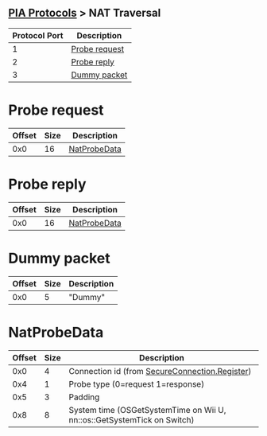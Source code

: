 [PIA Protocols](PIA-Protocols.md) > NAT Traversal
---

| Protocol Port | Description |
| --- | --- |
| 1 | [Probe request](#probe-request) |
| 2 | [Probe reply](#probe-reply) |
| 3 | [Dummy packet](#dummy-packet) |

# Probe request
| Offset | Size | Description |
| --- | --- | --- |
| 0x0 | 16 | [NatProbeData](#natprobedata) |

# Probe reply
| Offset | Size | Description |
| --- | --- | --- |
| 0x0 | 16 | [NatProbeData](#natprobedata) |

# Dummy packet
| Offset | Size | Description |
| --- | --- | --- |
| 0x0 | 5 | "Dummy" |

# NatProbeData
| Offset | Size | Description |
| --- | --- | --- |
| 0x0 | 4 | Connection id (from [SecureConnection.Register](Secure-Protocol#1-register)) |
| 0x4 | 1 | Probe type (0=request 1=response) |
| 0x5 | 3 | Padding |
| 0x8 | 8 | System time (OSGetSystemTime on Wii U, nn::os::GetSystemTick on Switch) |